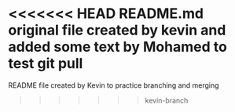 <<<<<<< HEAD
README.md original file created by kevin and added some text by Mohamed to test git pull
=======
README file created by Kevin to practice branching and merging
>>>>>>> kevin-branch

